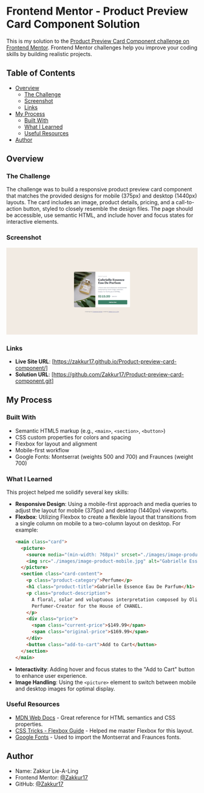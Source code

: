 # Frontend Mentor - Product Preview Card Component Solution

This is my solution to the [Product Preview Card Component challenge on Frontend Mentor](https://www.frontendmentor.io/challenges/product-preview-card-component-GO5Xw4tZ2). Frontend Mentor challenges help you improve your coding skills by building realistic projects.

## Table of Contents

- [Overview](#overview)
  - [The Challenge](#the-challenge)
  - [Screenshot](#screenshot)
  - [Links](#links)
- [My Process](#my-process)
  - [Built With](#built-with)
  - [What I Learned](#what-i-learned)
  - [Useful Resources](#useful-resources)
- [Author](#author)

## Overview

### The Challenge

The challenge was to build a responsive product preview card component that matches the provided designs for mobile (375px) and desktop (1440px) layouts. The card includes an image, product details, pricing, and a call-to-action button, styled to closely resemble the design files. The page should be accessible, use semantic HTML, and include hover and focus states for interactive elements.

### Screenshot

![Product Preview Card Screenshot](./design/Product-preview-card-component-screenshot.png)

### Links

- **Live Site URL**: [https://zakkur17.github.io/Product-preview-card-component/]
- **Solution URL**: [https://github.com/Zakkur17/Product-preview-card-component.git]

## My Process

### Built With

- Semantic HTML5 markup (e.g., `<main>`, `<section>`, `<button>`)
- CSS custom properties for colors and spacing
- Flexbox for layout and alignment
- Mobile-first workflow
- Google Fonts: Montserrat (weights 500 and 700) and Fraunces (weight 700)

### What I Learned

This project helped me solidify several key skills:

- **Responsive Design**: Using a mobile-first approach and media queries to adjust the layout for mobile (375px) and desktop (1440px) viewports.
- **Flexbox**: Utilizing Flexbox to create a flexible layout that transitions from a single column on mobile to a two-column layout on desktop. For example:
  ```html
  <main class="card">
    <picture>
      <source media="(min-width: 768px)" srcset="./images/image-product-desktop.jpg">
      <img src="./images/image-product-mobile.jpg" alt="Gabrielle Essence Eau De Parfum" class="product-image">
    </picture>
    <section class="card-content">
      <p class="product-category">Perfume</p>
      <h1 class="product-title">Gabrielle Essence Eau De Parfum</h1>
      <p class="product-description">
        A floral, solar and voluptuous interpretation composed by Olivier Polge, 
        Perfumer-Creator for the House of CHANEL.
      </p>
      <div class="price">
        <span class="current-price">$149.99</span>
        <span class="original-price">$169.99</span>
      </div>
      <button class="add-to-cart">Add to Cart</button>
    </section>
  </main>
  ```
- **Interactivity**: Adding hover and focus states to the "Add to Cart" button to enhance user experience.
- **Image Handling**: Using the `<picture>` element to switch between mobile and desktop images for optimal display.

### Useful Resources

- [MDN Web Docs](https://developer.mozilla.org/en-US/) - Great reference for HTML semantics and CSS properties.
- [CSS Tricks - Flexbox Guide](https://css-tricks.com/snippets/css/a-guide-to-flexbox/) - Helped me master Flexbox for this layout.
- [Google Fonts](https://fonts.google.com/) - Used to import the Montserrat and Fraunces fonts.

## Author

- Name: Zakkur Lie-A-Ling
- Frontend Mentor: [@Zakkur17](https://www.frontendmentor.io/profile/Zakkur17)
- GitHub: [@Zakkur17](https://github.com/Zakkur17)


